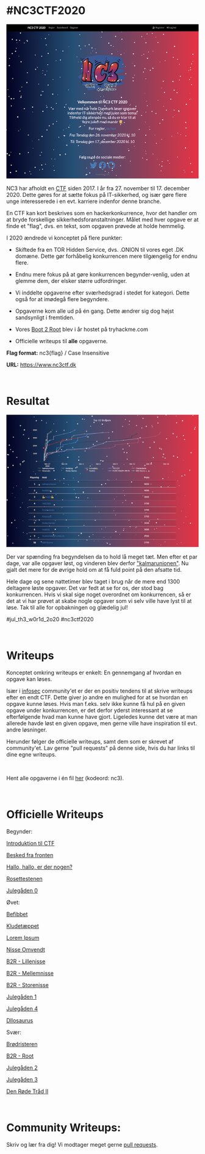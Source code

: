 # #NC3CTF2020

![](nc3ctf2020__nc3ctf_dk.png)


NC3 har afholdt en [CTF](https://en.wikipedia.org/wiki/Capture_the_flag) siden 2017. I år fra 27. november til 17. december 2020. Dette gøres for at sætte fokus på IT-sikkerhed, og især gøre flere unge interesserede i en evt. karriere indenfor denne branche.

En CTF kan kort beskrives som en hackerkonkurrence, hvor det handler om at bryde forskellige sikkerhedsforanstaltninger. Målet med hver opgave er at finde et "flag", dvs. en tekst, som opgaven prøvede at holde hemmelig.

I 2020 ændrede vi konceptet på flere punkter:

* Skiftede fra en TOR Hidden Service, dvs. .ONION til vores eget .DK domæne. Dette gør forhåbelig konkurrencen mere tilgængelig for endnu flere.

* Endnu mere fokus på at gøre konkurrencen begynder-venlig, uden at glemme dem, der elsker større udfordringer.

* Vi inddelte opgaverne efter sværhedsgrad i stedet for kategori. Dette også for at imødegå flere begyndere.

* Opgaverne kom alle ud på én gang. Dette ændrer sig dog højst sandsynligt i fremtiden.

* Vores [Boot 2 Root](https://ctfguide.tylerbutler.io/types/categories) blev i år hostet på tryhackme.com

* Officielle writeups til **alle** opgaverne.


**Flag format:** nc3{flag} / Case Insensitive

**URL:** https://www.nc3ctf.dk

&nbsp;
&nbsp;
&nbsp;

# Resultat

![](nc3ctf2020_resultat.png)

Der var spænding fra begyndelsen da to hold lå meget tæt. Men efter et par dage, var alle opgaver løst, og vinderen blev derfor ["kalmarunionen"](https://twitter.com/kalmarunionendm). Nu gjalt det mere for de øvrige hold om at få fuld point på den afsatte tid.

Hele dage og sene nattetimer blev taget i brug når de mere end 1300 deltagere løste opgaver. Det var fedt at se for os, der stod bag konkurrencen. Hvis vi skal sige noget overordnet om konkurrencen, så er det at vi har prøvet at skabe nogle opgaver som vi selv ville have lyst til at løse. Tak til alle for opbakningen og glædelig jul!

#jul_th3_w0r1d_2o20 #nc3ctf2020

&nbsp;
&nbsp;
&nbsp;
&nbsp;



# Writeups

Konceptet omkring writeups er enkelt: En gennemgang af hvordan en opgave kan løses.

Især i [infosec](https://en.wikipedia.org/wiki/Information_security) community'et er der en positiv tendens til at skrive writeups efter en endt CTF. Dette giver jo andre en mulighed for at se hvordan en opgave kunne løses. Hvis man f.eks. selv ikke kunne få hul på en given opgave under konkurrencen, er det derfor yderst interessant at se efterfølgende hvad man kunne have gjort. Ligeledes kunne det være at man allerede havde løst en given opgave, men gerne ville have inspiration til evt. andre løsninger.

Herunder følger de officielle writeups, samt dem som er skrevet af community'et. Lav gerne "pull requests" på denne side, hvis du har links til dine egne writeups.

&nbsp;

Hent alle opgaverne i én fil [her](nc3ctf2020_opgaver.7z) (kodeord: nc3).

&nbsp;


# Officielle Writeups

Begynder:

[Introduktion til CTF](Introduktion%20til%20CTF.md)

[Besked fra fronten](Besked%20fra%20fronten.md)

[Hallo, hallo, er der nogen?](Hallo,%20hallo,%20er%20der%20nogen.md)

[Rosettestenen](Rosettestenen.md)

[Julegåden 0](Julegåden%200.md)


Øvet:

[Befibbet](Befibbet.md)

[Kludetæppet](Kludetæppet.md)

[Lorem Ipsum](Lorem%20Ipsum.md)

[Nisse Omvendt](Nisse%20Omvendt.md)

[B2R - Lillenisse](B2R%20-%20Lillenisse.md)

[B2R - Mellemnisse](B2R%20-%20Mellemnisse.md)

[B2R - Storenisse](B2R%20-%20Storenisse.md)

[Julegåden 1](Julegåden%201.md)

[Julegåden 4](Julegåden%204.md)

[Dllosaurus](DLLosaurus.md)


Svær:

[Brødristeren](Brødristeren.md)

[B2R - Root](B2R%20-%20Root.md)

[Julegåden 2](Julegåden%202.md)

[Julegåden 3](Julegåden%203.md)

[Den Røde Tråd II](Den%20Røde%20Tråd%20II.md)




&nbsp;

# Community Writeups:

Skriv og lær fra dig! Vi modtager meget gerne [pull requests](https://docs.github.com/en/free-pro-team@latest/github/collaborating-with-issues-and-pull-requests/about-pull-requests).

